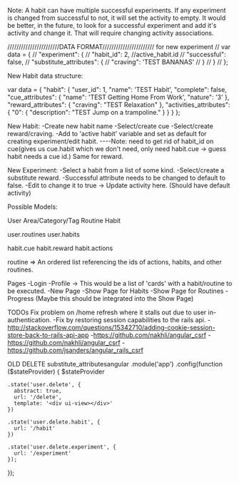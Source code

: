 Note: A habit can have multiple successful experiments.
If any experiment is changed from successful to not, it will set the activity to empty.
It would be better, in the future, to look for a successful experiment and add it's activity and change it.
That will require changing activity associations.


///////////////////////DATA FORMAT///////////////////////
for new experiment
    // var data = {
    //   "experiment": {
    //     "habit_id": 2, //active_habit.id
    //     "successful": false,
    //     "substitute_attributes": {
    //       "craving": 'TEST BANANAS'
    //     }
    //   }
    // };


New Habit data structure:

var data = {
  "habit": {
    "user_id": 1,
    "name": 'TEST Habit',
    "complete": false,
    "cue_attributes": {
      "name": 'TEST Getting Home From Work',
      "nature": '3'
    },
    "reward_attributes": {
        "craving": "TEST Relaxation"
    },
    "activities_attributes": {
      "0": {
        "description": "TEST Jump on a trampoline."
      }
    }
  }
};


New Habit:
  -Create new habit name
  -Select/create cue
  -Select/create reward/craving.
  -Add to 'active habit' variable and set as default for creating experiment/edit habit.
  ----Note: need to get rid of habit_id on cue(gives us cue.habit which we don't need, only need habit.cue -> guess habit needs a cue id.) Same for reward.

New Experiment:
  -Select a habit from a list of some kind.
  -Select/create a substitute reward.
  -Successful attribute needs to be changed to default to false.
  -Edit to change it to true -> Update activity here. (Should have default activity)



Possible Models:

User
Area/Category/Tag
Routine
Habit

user.routines
user.habits


habit.cue
habit.reward
habit.actions




routine => An ordered list referencing the ids of actions, habits, and other routines.







Pages
  -Login
  -Profile -> This would be a list of 'cards' with a habit/routine to be executed.
  -New Page
  -Show Page for Habits
  -Show Page for Routines
  -Progress (Maybe this should be integrated into the Show Page)

  TODOs
  Fix problem on /home refresh where it stalls out due to user in-authentication.
    -Fix by restoring session capabilities to the rails api.
    -http://stackoverflow.com/questions/15342710/adding-cookie-session-store-back-to-rails-api-app
    -https://github.com/nakhli/angular_csrf
    -https://github.com/nakhli/angular_csrf
    -https://github.com/jsanders/angular_rails_csrf


OLD DELETE substitute_attributesangular
  .module('app')
  .config(function ($stateProvider) {
  $stateProvider

    .state('user.delete', {
      abstract: true,
      url: '/delete',
      template: '<div ui-view></div>'
    })

    .state('user.delete.habit', {
      url: '/habit'
    })

    .state('user.delete.experiment', {
      url: '/experiment'
    });

  });

